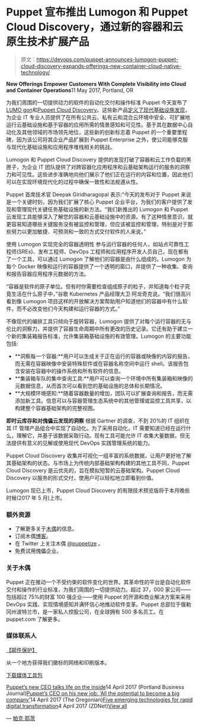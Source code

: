 # Puppet 宣布推出 Lumogon 和 Puppet Cloud Discovery，通过新的容器和云原生技术扩展产品

> 原文：<https://devops.com/puppet-announces-lumogon-puppet-cloud-discovery-expands-offerings-new-container-cloud-native-technology/>

**New Offerings Empower Customers With Complete Visibility into Cloud and Container Operations**<time datetime="2017-05-11T13:00:00Z">11 May 2017, </time>Portland, OR

为我们周围的一切提供动力的软件的自动化交付和操作标准 Puppet 今天宣布了[LUMO gon](https://lumogon.com/)和[Puppet Cloud Discovery](https://puppet.com/product/cloud-discovery)。这些新产品[定义了现代基础设施发现](https://puppet.com/blog/discovery-next-frontier)，为企业 IT 专业人员提供了在所有公共云、私有云和混合云环境中安全、可扩展地运行云基础设施和基于容器的应用所需的情景感知和可见性。基于其在数据中心自动化及其他领域的市场领先地位，这些新的创新标志着 Puppet 的一个重要里程碑，因为该公司将其企业产品扩展到 Puppet Enterprise 之外，使公司能够克服与现代化基础设施和应用程序堆栈相关的挑战。

Lumogon 和 Puppet Cloud Discovery 提供的发现打破了容器和云工作负载的黑匣子，为企业 IT 团队提供了对跨容器化应用程序和云基础架构运行的服务的洞察力和可见性。这些进步准确地向他们展示了他们正在运行的内容和位置，因此他们可以在实现环境现代化的过程中确保一致性和法规遵从性。

Puppet 首席技术官 Deepak Giridharagopal 表示:“今天的发布对于 Puppet 来说是一个关键时刻，因为我们扩展了核心 Puppet 企业平台，为我们的客户提供了发现和管理现代关键任务基础设施的新方法。“我们新推出的 Lumogon 和 Puppet 云发现工具能够深入了解您的容器和云基础设施中的资源。有了这种情景意识，就更容易知道哪些关键服务没有被监控和管理，但应该被监控和管理，特别是对于那些努力以更加敏捷、可预测和一致的方式交付软件的人来说。”

使用 Lumogon 实现完全的容器透明性
参与运行容器的任何人，如站点可靠性工程师(SREs)、发布工程师、DevOps 工程师和应用程序开发人员自己，现在都有了一个工具，可以通过 Lumogon 了解他们的容器是由什么组成的。Lumogon 为每个 Docker 映像和运行的容器提供了一个透明的窗口，并提供了一种收集、查询和报告容器应用程序元数据的方法。

“容器是软件的原子单位。但有时你需要检查组成原子的粒子，并知道每个粒子究竟生活在什么原子中，”谷歌 Kubernetes 产品经理大卫·阿龙奇克说。“我们很高兴看到像 Lumogon 项目这样的开放解决方案帮助用户知道他们的容器中有什么软件，而不必改变他们今天构建和运行容器的方式。”

不像现代的编排工具只倾向于旋转容器，Lumogon 提供了对每个运行容器的无与伦比的洞察力，并提供了容器生命周期中所有更改的历史记录。它还有助于建立一个新的集装箱报告标准，允许集装箱基础设施的有效管理。Lumogon 的主要功能包括:

*   **洞察每一个容器:**用户可以生成关于正在运行的容器或映像的内容的报告，而无需在容器映像中安装特殊软件或在容器名称空间中运行 shell。该报告包含安装在容器中的操作系统和所有软件的信息。
*   **集装箱车队的集中查询工具:**用户可以查询一个环境中所有集装箱和映像的元数据信息，从而首次可以看到您的基础设施的总体和长期情况。
*   **大规模环境感知:**随着容器数量的增加，团队可以扩展查询和报告，而无需添加新工具。信息可以与容器管理生态系统中的其他管理或监控工具共享，以构建整个容器基础架构的完整视图。

**即时云库存和对傀儡云发现的洞察**
根据 Gartner 的调查，不到 20%的 IT 组织在其 IT 管理产品组合中实现了自动化。为了采用自动化，IT 需要知道已经在运行什么，理解它，并基于该数据采取行动。现有工具可能允许 IT 收集大量数据，但无法提供有意义的见解或使用现代 DevOps 实践管理系统的能力。

Puppet Cloud Discovery 收集并可视化一组丰富的系统数据，让用户更好地了解其基础架构的状态。与市场上为传统内部基础架构构建的其他工具不同，Puppet Cloud Discovery 是云优先的，旨在模拟短暂的云基础架构。Puppet Cloud Discovery 以服务的形式交付，使用户可以轻松地立即看到价值。

Lumogon 现已上市，Puppet Cloud Discovery 的有限技术预览版将于本月晚些时候(2017 年 5 月)上市。

### 额外资源

*   了解更多关于[木偶](https://puppet.com/)的信息。
*   订阅木偶[博客](https://puppet.com/blog/rss.xml)。
*   在 Twitter 上关注木偶 [@puppetize](https://twitter.com/puppetize) 。
*   免费试用傀儡企业。

### 关于木偶

Puppet 正在推动一个不受约束的软件变化的世界。其革命性的平台是自动化软件交付和操作的行业标准，为我们周围的一切提供动力。超过 37，000 家公司——包括超过 75%的财富 100 强企业——使用 Puppet 的开源和商业解决方案来采用 DevOps 实践、实现情境感知并满怀信心地推动软件变革。Puppet 总部位于俄勒冈州波特兰市，是一家私人控股公司，在全球拥有 500 多名员工。在 puppet.com 了解更多。

### 媒体联系人

[【邮件保护】](/cdn-cgi/l/email-protection#29595b69595c59594c5d074a4644)

从一个地方获得我们徽标的网络和印刷版本。

[下载媒体工具包](https://puppet.box.com/s/fjvypx8n92r9p2dda6nj5ntj9wdtp9qt)

[Puppet’s new CEO talks life on the inside](http://www.bizjournals.com/portland/news/2017/04/14/puppets-new-ceo-on-life-on-the-inside.html)14 April 2017 (Portland Business Journal)[Puppet’s CEO on his new job: ‘All the potential to become a big company’](http://www.oregonlive.com/silicon-forest/index.ssf/2017/04/puppets_ceo_on_his_new_job_all.html)14 April 2017 (The Oregonian)[Five emerging technologies for rapid digital transformation](https://www.zdnet.com/article/five-emerging-technologies-for-rapid-digital-transformation/)4 April 2017 (ZDNet)[View all](https://puppet.com/company/pressroom/news)

— [帕克·耶茨](https://devops.com/author/parkerdevops-com/)